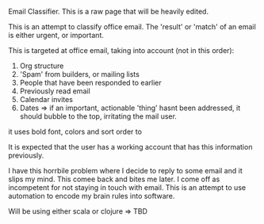 Email Classifier.
This is a raw page that will be heavily edited.

This is an attempt to classify office email. The 'result' or 'match' of an email is either urgent, or important.

This is targeted at office email, taking into account (not in this order):
1) Org structure
2) 'Spam' from builders, or mailing lists
3) People that have been responded to earlier
4) Previously read email
5) Calendar invites
6) Dates => if an important, actionable 'thing' hasnt been addressed, it should bubble to the top, irritating the mail user.

it uses bold font, colors and sort order to

It is expected that the user has a working account that has this information previously.

I have this horrbile problem where I decide to reply to some email and it slips my mind. This comee back and bites me later. I come off as incompetent for not staying in touch with email. This is an attempt to use automation to encode my brain rules into software.

Will be using either scala or clojure => TBD
